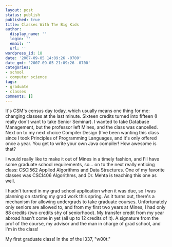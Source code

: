 ```yaml
---
layout: post
status: publish
published: true
title: Classes With The Big Kids
author:
  display_name: ''
  login: ''
  email: ''
  url: ''
wordpress_id: 18
date: '2007-09-05 14:09:26 -0700'
date_gmt: '2007-09-05 21:09:26 -0700'
categories:
- school
- computer science
tags:
- graduate
- classes
comments: []
---
```

It's CSM's census day today, which usually means one thing for me: changing classes at the last minute.  Sixteen credits turned into fifteen (I really don't want to take Senior Seminar).  I wanted to take Database Management, but the professor left Mines, and the class was cancelled.  Next on to my next choice Compiler Design (I've been wanting this class since I took Principles of Programming Languages, and it's only offered once a year.  You get to write your own Java compiler!  How awesome is that?

I would really like to make it out of Mines in a timely fashion, and I'll have some graduate school requirements, so... on to the next really enticing class: CSCI562 Applied Algorithms and Data Structures.  One of my favorite classes was CSCI406 Algorithms, and Dr. Mehta is teaching this one as well.

I hadn't turned in my grad school application when it was due, so I was planning on starting my grad work this spring.  As it turns out, there's a mechanism for allowing undergrads to take graduate courses.  Unfortunately only seniors are allowed to, and from my first two years at Mines, I had only 88 credits (two credits shy of seniorhood).  My transfer credit from my year abroad hasn't come in yet (all up to 12 credits of it).  A signature from the prof of the course, my advisor and the man in charge of grad school, and I'm in the class!

My first graduate class!  In the of the l337, "w00t."
